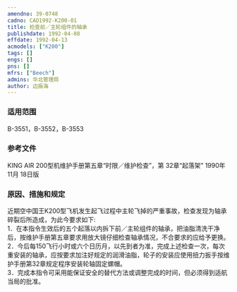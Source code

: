 ```yaml
---
amendno: 39-0748  
cadno: CAD1992-K200-01  
title: 检查前／主轮组件的轴承  
publishdate: 1992-04-08  
effdate: 1992-04-13  
acmodels: ["K200"]  
tags: []  
engs: []  
pns: []  
mfrs: ["Beech"]  
admins: 华北管理局  
author: 边振海  
---
```

  
### 适用范围  
B-3551，B-3552，B-3553  
  
<!--more-->  
### 参考文件
KING AIR 200型机维护手册第五章“时限／维护检查”，第 32章“起落架” 1990年 11月 18日版  
  
### 原因、措施和规定   
  近期空中国王K200型飞机发生起飞过程中主轮飞掉的严重事故，检查发现为轴承碎裂后所造成，为此今要求如下:  
    1．在本指令生效后的五个起落以内拆下前／主轮组件的轴承，把油脂清洗干净后，按维护手册第五章要求用放大镜仔细检查轴承情况，不合要求的应给予更换。  
    2．今后每150飞行小时或六个日历月，以先到者为准，完成上述检查一次，每次重安装的轴承，应按要求加注好规定的润滑油脂，轮子的安装应使用扭力扳手按维护手册第32章规定程序安装轮轴固定螺帽。  
    3．完成本指令可采用能保证安全的替代方法或调整完成的时间，但必须得到适航当局的批准。  
  
  
